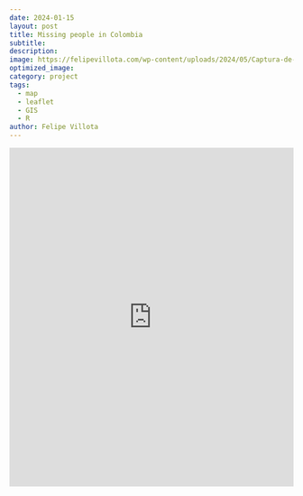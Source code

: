 ```yaml
---
date: 2024-01-15
layout: post
title: Missing people in Colombia 
subtitle: 
description: 
image: https://felipevillota.com/wp-content/uploads/2024/05/Captura-de-pantalla-548.png
optimized_image: 
category: project
tags:
  - map
  - leaflet
  - GIS
  - R
author: Felipe Villota 
---
```


<iframe src="https://felipevillota.com/wp-content/uploads/2024/05/mapa_desaparecidos.html" width="100%" height="600" style="border: none; overflow: hidden;"></iframe>